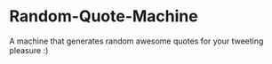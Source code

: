 # Random-Quote-Machine
A machine that generates random awesome quotes for your tweeting pleasure :)
